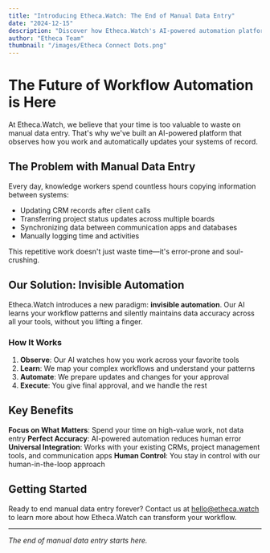 ```yaml
---
title: "Introducing Etheca.Watch: The End of Manual Data Entry"
date: "2024-12-15"
description: "Discover how Etheca.Watch's AI-powered automation platform transforms workflow management by eliminating tedious manual data entry tasks."
author: "Etheca Team"
thumbnail: "/images/Etheca Connect Dots.png"
---
```


# The Future of Workflow Automation is Here

At Etheca.Watch, we believe that your time is too valuable to waste on manual data entry. That's why we've built an AI-powered platform that observes how you work and automatically updates your systems of record.

## The Problem with Manual Data Entry

Every day, knowledge workers spend countless hours copying information between systems:

- Updating CRM records after client calls
- Transferring project status updates across multiple boards  
- Synchronizing data between communication apps and databases
- Manually logging time and activities

This repetitive work doesn't just waste time—it's error-prone and soul-crushing.

## Our Solution: Invisible Automation

Etheca.Watch introduces a new paradigm: **invisible automation**. Our AI learns your workflow patterns and silently maintains data accuracy across all your tools, without you lifting a finger.

### How It Works

1. **Observe**: Our AI watches how you work across your favorite tools
2. **Learn**: We map your complex workflows and understand your patterns  
3. **Automate**: We prepare updates and changes for your approval
4. **Execute**: You give final approval, and we handle the rest

## Key Benefits

**Focus on What Matters**: Spend your time on high-value work, not data entry
**Perfect Accuracy**: AI-powered automation reduces human error
**Universal Integration**: Works with your existing CRMs, project management tools, and communication apps
**Human Control**: You stay in control with our human-in-the-loop approach

## Getting Started

Ready to end manual data entry forever? Contact us at [hello@etheca.watch](mailto:hello@etheca.watch) to learn more about how Etheca.Watch can transform your workflow.

---

*The end of manual data entry starts here.*